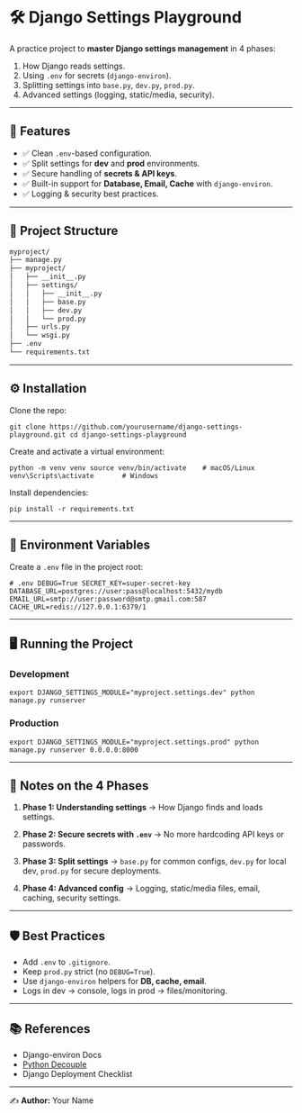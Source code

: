 # 🛠️ Django Settings Playground

A practice project to **master Django settings management** in 4 phases:

1.  How Django reads settings.
2.  Using `.env` for secrets (`django-environ`).
3.  Splitting settings into `base.py`, `dev.py`, `prod.py`.
4.  Advanced settings (logging, static/media, security).
* * *

## 🚀 Features

-   ✅ Clean `.env`\-based configuration.
-   ✅ Split settings for **dev** and **prod** environments.
-   ✅ Secure handling of **secrets & API keys**.
-   ✅ Built-in support for **Database, Email, Cache** with `django-environ`.
-   ✅ Logging & security best practices.
* * *

## 📂 Project Structure

``` bash
myproject/
├── manage.py
├── myproject/
│   ├── __init__.py
│   ├── settings/
│   │   ├── __init__.py
│   │   ├── base.py
│   │   ├── dev.py
│   │   └── prod.py
│   ├── urls.py
│   └── wsgi.py
├── .env
└── requirements.txt
```

* * *

## ⚙️ Installation

Clone the repo:

`git clone https://github.com/yourusername/django-settings-playground.git cd django-settings-playground`

Create and activate a virtual environment:

`python -m venv venv source venv/bin/activate    # macOS/Linux venv\Scripts\activate       # Windows`

Install dependencies:

`pip install -r requirements.txt`

* * *

## 🔑 Environment Variables

Create a `.env` file in the project root:

`# .env DEBUG=True SECRET_KEY=super-secret-key DATABASE_URL=postgres://user:pass@localhost:5432/mydb EMAIL_URL=smtp://user:password@smtp.gmail.com:587 CACHE_URL=redis://127.0.0.1:6379/1`

* * *

## 🖥️ Running the Project

### Development

`export DJANGO_SETTINGS_MODULE="myproject.settings.dev" python manage.py runserver`

### Production

`export DJANGO_SETTINGS_MODULE="myproject.settings.prod" python manage.py runserver 0.0.0.0:8000`

* * *

## 📒 Notes on the 4 Phases

1.  **Phase 1: Understanding settings**
    → How Django finds and loads settings.

2.  **Phase 2: Secure secrets with `.env`**
    → No more hardcoding API keys or passwords.

3.  **Phase 3: Split settings**
    → `base.py` for common configs, `dev.py` for local dev, `prod.py` for secure deployments.

4.  **Phase 4: Advanced config**
    → Logging, static/media files, email, caching, security settings.

* * *

## 🛡️ Best Practices

-   Add `.env` to `.gitignore`.
-   Keep `prod.py` strict (no `DEBUG=True`).
-   Use `django-environ` helpers for **DB, cache, email**.
-   Logs in dev → console, logs in prod → files/monitoring.
* * *

## 📚 References

-   Django-environ Docs
-   [Python Decouple](https://pypi.org/project/python-decouple/)
-   Django Deployment Checklist
* * *

✍️ **Author:** Your Name
